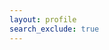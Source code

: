 ```yaml
---
layout: profile
search_exclude: true
--- 
```


<style>
  .account-card {
    width: 300px; /* Adjust width as needed */
    padding: 20px;
    background-color: #E5E4E2;
    border-radius: 10px;
    margin-left: 78%; /* Adjust margin to match sidebar width */
    text-align: center;
    margin-bottom: 20px; /* Adjust bottom margin as needed */
    position: absolute;
    background: linear-gradient(90deg, rgba(2,0,36,1) 0%, rgba(230,151,8,1) 0%, rgba(255,0,0,1) 100%);
  }

  @keyframes fade-in {
    from { opacity: 0; }
    to { opacity: 1; }
  }

  .container-profile,
  .allBoxes,
  .container {
    animation: fade-in 1s ease-in-out; /* Apply fade-in animation */
  }
</style>

<div class="container-profile">
        <div class="summary-row">
            <div class="sumText">
                <h1 id="initName"></h1>
                <h3 id="detailText">Here are your gaming stats!</h3>
            </div>
            <div class="account-card">
                <div id="profilePicture"></div>
            </div>
        </div>
        <br>
    </div>
    <div class="allBoxes">
        <div class="container">
            <div class="summary-row">
                <div class="summary-card">
                    <h2>Account Points</h2>
                    <p id="accountPointsDisplay">Loading...</p>
                </div>
                <div class="summary-card">
                    <h2>Computer Science A</h2>
                    <p id="csaPointsDisplay">Loading...</p>
                </div>
                <div class="summary-card">
                    <h2>Computer Science P</h2>
                    <p id="cspPointsDisplay">Loading...</p>
                </div>
            </div>
        </div>
    <!-- Predicted AP Score Container -->
    <div class="container">
        <div class="summary-row">
            <div class="summary-card">
                <h2>Predicted AP Score</h2>
                <p id="predictedAPScoreDisplay">Predicted AP Score will appear here</p>
            </div>
        </div>
    </div>
    <!-- Slider Component -->
    <div class="slider-container">
        <input type="range" id="csaPointsSlider" class="slider" min="0" max="100" step="1" value="50">
        <div class="slider-value" id="sliderValue">CSA Points: 50</div>
        <!-- Container for prediction display -->
        <div class="prediction-container" id="predictionContainer">Prediction will appear here</div>
    </div>
    <!-- Progress Bar for Predicted AP Score -->
    <div class="progress-bar">
        <div class="progress" id="predictedAPProgress">Predicted AP Score: 0</div>
    </div>
    <script>
        window.onload = function () {
            fetchUserData();
        };
        function fetchUserData() {
            var requestOptions = {
                method: 'GET',
                mode: 'cors',
                cache: 'default',
                credentials: 'include',
            };
            fetch("http://localhost:8032/api/person/jwt", requestOptions)
                .then(response => {
                    if (!response.ok) {
                        const errorMsg = 'Login error: ' + response.status;
                        console.log(errorMsg);
                        switch (response.status) {
                            case 401:
                                alert("Please log into or make an account");
                                window.location.href = "login";
                                break;
                            case 403:
                                alert("Access forbidden. You do not have permission to access this resource.");
                                break;
                            case 404:
                                alert("User not found. Please check your credentials.");
                                break;
                            default:
                                alert("Login failed. Please try again later.");
                        }
                        return Promise.reject('Login failed');
                    }
                    return response.json();
                })
                .then(data => {
                    document.getElementById("initName").innerText = data.name;
                    document.getElementById("accountPointsDisplay").innerText = data.accountPoints + " Points";
                    document.getElementById("csaPointsDisplay").innerText = data.csaPoints + " Points";
                    document.getElementById("cspPointsDisplay").innerText = data.cspPoints + " Points";
                    // Initialize slider value with accessed CSA points
                    const initialCSAPoints = data.csaPoints;
                    document.getElementById('csaPointsSlider').value = initialCSAPoints;
                    document.getElementById('sliderValue').innerText = `CSA Points: ${initialCSAPoints}`;
                    predictAPScore(initialCSAPoints);
                })
                .catch(error => console.log('error', error));
        }
        function predictAPScore(csaPoints) {
            console.log("Sending request with csaPoints:", csaPoints);
            fetch("http://localhost:8032/api/predictAPScore?csaPoints=" + csaPoints)
                .then(response => {
                    console.log("Received response:", response);
                    if (!response.ok) {
                        throw new Error('Network response was not ok');
                    }
                    return response.json();
                })
                .then(data => {
                    console.log("Received data:", data);
                    const predictedAPScore = Math.round(data);
                    document.getElementById('predictedAPScoreDisplay').innerText = `Predicted AP Score: ${predictedAPScore}`;
                    // Populate the prediction container
                    document.getElementById('predictionContainer').innerText = `Predicted AP Score: ${predictedAPScore}`;
                    // Update progress bar
                    document.getElementById('predictedAPProgress').innerText = `Predicted AP Score: ${predictedAPScore}`;
                    document.getElementById('predictedAPProgress').style.width = predictedAPScore + "%";
                })
                .catch(error => {
                    console.error('There was a problem with the fetch operation:', error);
                    document.getElementById('predictedAPScoreDisplay').innerText = 'Failed to fetch prediction result.';
                });
        }
        // Event listener for slider input
        document.getElementById('csaPointsSlider').addEventListener('input', function(event) {
            const sliderPoints = event.target.value;
            document.getElementById('sliderValue').innerText = `CSA Points: ${sliderPoints}`;
            x = predictAPScore(sliderPoints);
            document.getElementById('predictionContainer').innerText = x;

        });
  </script>
</body>
</html>
